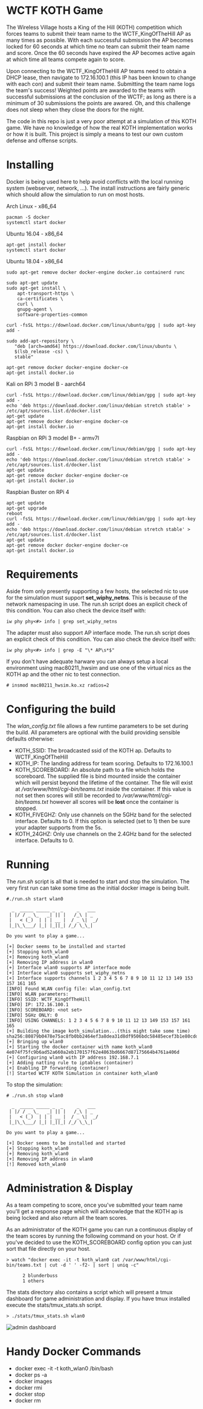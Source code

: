 # WCTF KOTH Game

The Wireless Village hosts a King of the Hill (KOTH) competition which forces teams to submit their team name to the WCTF_KingOfTheHill AP as many times as possible. With each successful submission the AP becomes locked for 60 seconds at which time no team can submit their team name and score. Once the 60 seconds have expired the AP becomes active again at which time all teams compete again to score.

Upon connecting to the WCTF_KingOfTheHill AP teams need to obtain a DHCP lease, then navigate to 172.16.100.1 (this IP has been known to change with each con) and submit their team name. Submitting the team name logs the team's success! Weighted points are awarded to the teams with successful submissions at the conclusion of the WCTF; as long as there is a minimum of 30 submissions the points are awared. Oh, and this challenge does not sleep when they close the doors for the night.

The code in this repo is just a very poor attempt at a simulation of this KOTH game. We have no knowledge of how the real KOTH implementation works or how it is built. This project is simply a means to test our own custom defense and offense scripts.

# Installing

Docker is being used here to help avoid conflicts with the local running system (webserver, network, ...). The install instructions are fairly generic which should allow the simulation to run on most hosts.

Arch Linux - x86_64
```
pacman -S docker
systemctl start docker
```

Ubuntu 16.04 - x86_64
```
apt-get install docker
systemctl start docker
```

Ubuntu 18.04 - x86_64
```
sudo apt-get remove docker docker-engine docker.io containerd runc

sudo apt-get update
sudo apt-get install \
    apt-transport-https \
    ca-certificates \
    curl \
    gnupg-agent \
    software-properties-common

curl -fsSL https://download.docker.com/linux/ubuntu/gpg | sudo apt-key add -

sudo add-apt-repository \
   "deb [arch=amd64] https://download.docker.com/linux/ubuntu \
   $(lsb_release -cs) \
   stable"

apt-get remove docker docker-engine docker-ce
apt-get install docker.io
```

Kali on RPi 3 model B - aarch64
```
curl -fsSL https://download.docker.com/linux/debian/gpg | sudo apt-key add -
echo 'deb https://download.docker.com/linux/debian stretch stable' > /etc/apt/sources.list.d/docker.list
apt-get update 
apt-get remove docker docker-engine docker-ce
apt-get install docker.io
```

Raspbian on RPi 3 model B+ - armv7l
```
curl -fsSL https://download.docker.com/linux/debian/gpg | sudo apt-key add -
echo 'deb https://download.docker.com/linux/debian stretch stable' > /etc/apt/sources.list.d/docker.list
apt-get update 
apt-get remove docker docker-engine docker-ce
apt-get install docker.io
```

Raspbian Buster on RPi 4
```
apt-get update
apt-get upgrade
reboot
curl -fsSL https://download.docker.com/linux/debian/gpg | sudo apt-key add -
echo 'deb https://download.docker.com/linux/debian stretch stable' > /etc/apt/sources.list.d/docker.list
apt-get update 
apt-get remove docker docker-engine docker-ce
apt-get install docker.io
```

# Requirements

Aside from only presently supporting a few hosts, the selected nic to use for the simulation must support <b>set_wiphy_netns</b>. This is because of the network namespacing in use. The run.sh script does an explicit check of this condition. You can also check the device itself with:
```
iw phy phy<#> info | grep set_wiphy_netns 
```
The adapter must also support AP interface mode. The run.sh script does an explicit check of this condition. You can also check the device itself with:
```
iw phy phy<#> info | grep -E "\* AP\s*$"
```
If you don't have adequate harware you can always setup a local environment using mac80211_hwsim and use one of the virtual nics as the KOTH ap and the other nic to test connection.
```
# insmod mac80211_hwsim.ko.xz radios=2
```


# Configuring the build
The <i>wlan_config.txt</i> file allows a few runtime parameters to be set during the build. All parameters are optional with the build providing sensible defaults otherwise:
* KOTH_SSID: The broadcasted ssid of the KOTH ap. Defaults to WCTF_KingOfTheHill
* KOTH_IP: The landing address for team scoring. Defaults to 172.16.100.1
* KOTH_SCOREBOARD: An absolute path to a file which holds the scoreboard. The supplied file is bind mounted inside the container which will persist beyond the lifetime of the container. The file will exist at <i>/var/www/html/cgi-bin/teams.txt</i> inside the container. If this value is not set then scores will still be recorded to <i>/var/www/html/cgi-bin/teams.txt</i> however all scores will be <b>lost</b> once the container is stopped.
* KOTH_FIVEGHZ: Only use channels on the 5GHz band for the selected interface. Defaults to 0. If this option is selected (set to 1) then be sure your adapter supports from the 5s.
* KOTH_24GHZ: Only use channels on the 2.4GHz band for the selected interface. Defaults to 0.

# Running

The <i>run.sh</i> script is all that is needed to start and stop the simulation. The very first run can take some time as the initial docker image is being built.
```
#./run.sh start wlan0

  _  _____ _____ _  _     _   ___ 
 | |/ / _ \_   _| || |   /_\ | _ 
 |   < (_)  | | | __ |  / _ \|  _/
 |_|\_\___/ |_| |_||_| /_/ \_\_| 

Do you want to play a game...

[+] Docker seems to be installed and started
[+] Stopping koth_wlan0
[+] Removing koth_wlan0
[+] Removing IP address in wlan0
[+] Interface wlan0 supports AP interface mode
[+] Interface wlan0 supports set_wiphy_netns
[+] Interface supports channels 1 2 3 4 5 6 7 8 9 10 11 12 13 149 153 157 161 165 
[INFO] Found WLAN config file: wlan_config.txt
[INFO] WLAN parameters:
[INFO] SSID: WCTF_KingOfTheHill
[INFO] IP: 172.16.100.1
[INFO] SCOREBOARD: <not set>
[INFO] 5GHz ONLY: 0
[INFO] USING CHANNELS: 1 2 3 4 5 6 7 8 9 10 11 12 13 149 153 157 161 165 
[+] Building the image koth_simulation...(this might take some time)
sha256:80879b0478e75ac8fb0bb2464ef3a8dea31d8df9506bdc58485ecef3b1e80cdd
[+] Bringing up wlan0
[+] Starting the docker container with name koth_wlan0
4e074f75fc9b6ad52a660a2eb170157f62e4863bd6667d87175664b4761a406d
[+] Configuring wlan0 with IP address 192.168.7.1
[+] Adding natting rule to iptables (container)
[+] Enabling IP forwarding (container)
[!] Started WCTF KOTH Simulation in container koth_wlan0
```

To stop the simulation:
```
# ./run.sh stop wlan0

  _  _____ _____ _  _     _   ___ 
 | |/ / _ \_   _| || |   /_\ | _ 
 |   < (_)  | | | __ |  / _ \|  _/
 |_|\_\___/ |_| |_||_| /_/ \_\_| 

Do you want to play a game...

[+] Docker seems to be installed and started
[+] Stopping koth_wlan0
[+] Removing koth_wlan0
[+] Removing IP address in wlan0
[!] Removed koth_wlan0
```

# Administration & Display
As a team competing to score, once you've submitted your team name you'll get a response page which will acknowledge that the KOTH ap is being locked and also return all the team scores. 

As an administrator of the KOTH game you can run a continuous display of the team scores by running the following command on your host. Or if you've decided to use the KOTH_SCOREBOARD config option you can just sort that file directly on your host.
```
> watch "docker exec -it -t koth_wlan0 cat /var/www/html/cgi-bin/teams.txt | cut -d ' ' -f2- | sort | uniq -c"

      2 blunderbuss
      1 others
```
The stats directory also contains a script which will present a tmux dashboard for game administration and display. If you have tmux installed execute the stats/tmux_stats.sh script.
```
> ./stats/tmux_stats.sh wlan0
```
![admin dashboard](pictures/admin.png)

# Handy Docker Commands
* docker exec -it -t koth_wlan0 /bin/bash
* docker ps -a
* docker images
* docker rmi <image id>
* docker stop <container id>
* docker rm <container id>
